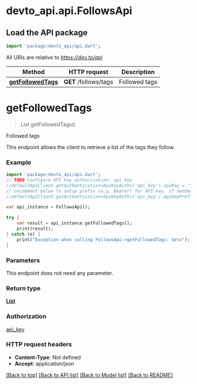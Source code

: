 # devto_api.api.FollowsApi

## Load the API package
```dart
import 'package:devto_api/api.dart';
```

All URIs are relative to *https://dev.to/api*

Method | HTTP request | Description
------------- | ------------- | -------------
[**getFollowedTags**](FollowsApi.md#getFollowedTags) | **GET** /follows/tags | Followed tags


# **getFollowedTags**
> List<FollowedTag> getFollowedTags()

Followed tags

This endpoint allows the client to retrieve a list of the tags they follow. 

### Example 
```dart
import 'package:devto_api/api.dart';
// TODO Configure API key authorization: api_key
//defaultApiClient.getAuthentication<ApiKeyAuth>('api_key').apiKey = 'YOUR_API_KEY';
// uncomment below to setup prefix (e.g. Bearer) for API key, if needed
//defaultApiClient.getAuthentication<ApiKeyAuth>('api_key').apiKeyPrefix = 'Bearer';

var api_instance = FollowsApi();

try { 
    var result = api_instance.getFollowedTags();
    print(result);
} catch (e) {
    print("Exception when calling FollowsApi->getFollowedTags: $e\n");
}
```

### Parameters
This endpoint does not need any parameter.

### Return type

[**List<FollowedTag>**](FollowedTag.md)

### Authorization

[api_key](../README.md#api_key)

### HTTP request headers

 - **Content-Type**: Not defined
 - **Accept**: application/json

[[Back to top]](#) [[Back to API list]](../README.md#documentation-for-api-endpoints) [[Back to Model list]](../README.md#documentation-for-models) [[Back to README]](../README.md)


